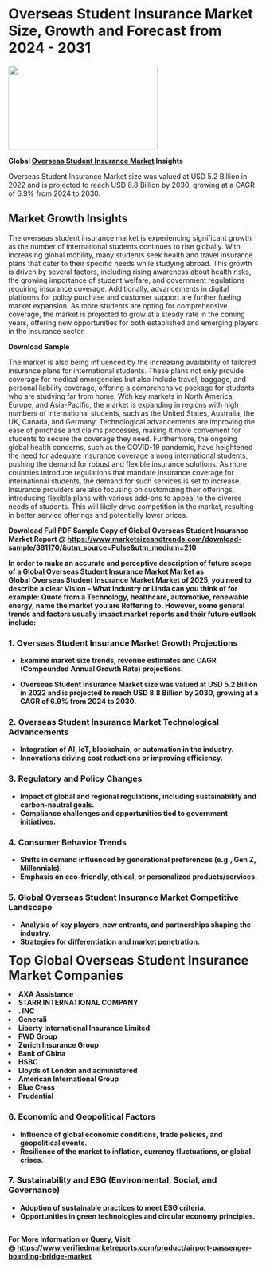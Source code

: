 <H1>Overseas Student Insurance Market Size, Growth and Forecast from 2024 - 2031</H1><img class="aligncenter size-medium wp-image-584254" src="https://thirdeyenews.in/wp-content/uploads/2024/09/Global-Market-Research-300x168.jpeg" alt="" width="300" height="168" /><p><strong>Global&nbsp;<a href="https://www.marketsizeandtrends.com/download-sample/381170/&amp;utm_source=Pulse&amp;utm_medium=210">Overseas Student Insurance Market</a> Insights</strong></p><p>Overseas Student Insurance Market size was valued at USD 5.2 Billion in 2022 and is projected to reach USD 8.8 Billion by 2030, growing at a CAGR of 6.9% from 2024 to 2030.</p><p><h2>Market Growth Insights</h2> <p>The overseas student insurance market is experiencing significant growth as the number of international students continues to rise globally. With increasing global mobility, many students seek health and travel insurance plans that cater to their specific needs while studying abroad. This growth is driven by several factors, including rising awareness about health risks, the growing importance of student welfare, and government regulations requiring insurance coverage. Additionally, advancements in digital platforms for policy purchase and customer support are further fueling market expansion. As more students are opting for comprehensive coverage, the market is projected to grow at a steady rate in the coming years, offering new opportunities for both established and emerging players in the insurance sector.</p> <p><strong>Download Sample</strong></p> <p>The market is also being influenced by the increasing availability of tailored insurance plans for international students. These plans not only provide coverage for medical emergencies but also include travel, baggage, and personal liability coverage, offering a comprehensive package for students who are studying far from home. With key markets in North America, Europe, and Asia-Pacific, the market is expanding in regions with high numbers of international students, such as the United States, Australia, the UK, Canada, and Germany. Technological advancements are improving the ease of purchase and claims processes, making it more convenient for students to secure the coverage they need. Furthermore, the ongoing global health concerns, such as the COVID-19 pandemic, have heightened the need for adequate insurance coverage among international students, pushing the demand for robust and flexible insurance solutions. As more countries introduce regulations that mandate insurance coverage for international students, the demand for such services is set to increase. Insurance providers are also focusing on customizing their offerings, introducing flexible plans with various add-ons to appeal to the diverse needs of students. This will likely drive competition in the market, resulting in better service offerings and potentially lower prices. <p><strong></p><p><span class=""><strong>Download Full PDF Sample Copy of Global Overseas Student Insurance Market Report</strong> @ <a href="https://www.marketsizeandtrends.com/download-sample/381170/&amp;utm_source=Pulse&amp;utm_medium=210" target="_blank">https://www.marketsizeandtrends.com/download-sample/381170/&amp;utm_source=Pulse&amp;utm_medium=210</a></span></p><p>In order to make an accurate and perceptive description of future scope of a Global&nbsp;Overseas Student Insurance Market Market as Global&nbsp;Overseas Student Insurance Market Market of 2025, you need to describe a clear Vision &ndash; What Industry or Linda can you think of for example: Quote from a Technology, healthcare, automotive, renewable energy, name the market you are Reffering to. However, some general trends and factors usually impact market reports and their future outlook include:</p><h3>1.&nbsp;<strong>Overseas Student Insurance Market Growth Projections</strong></h3><ul><li>Examine market size trends, revenue estimates and CAGR (Compounded Annual Growth Rate) projections.</li><li><p>Overseas Student Insurance Market size was valued at USD 5.2 Billion in 2022 and is projected to reach USD 8.8 Billion by 2030, growing at a CAGR of 6.9% from 2024 to 2030.</p></li></ul><h3>2.&nbsp;<strong>Overseas Student Insurance Market Technological Advancements</strong></h3><ul><li>Integration of AI, IoT, blockchain, or automation in the industry.</li><li>Innovations driving cost reductions or improving efficiency.</li></ul><h3>3.&nbsp;<strong>Regulatory and Policy Changes</strong></h3><ul><li>Impact of global and regional regulations, including sustainability and carbon-neutral goals.</li><li>Compliance challenges and opportunities tied to government initiatives.</li></ul><h3>4.&nbsp;<strong>Consumer Behavior Trends</strong></h3><ul><li>Shifts in demand influenced by generational preferences (e.g., Gen Z, Millennials).</li><li>Emphasis on eco-friendly, ethical, or personalized products/services.</li></ul><h3>5.&nbsp;<strong>Global Overseas Student Insurance Market Competitive Landscape</strong></h3><ul><li>Analysis of key players, new entrants, and partnerships shaping the industry.</li><li>Strategies for differentiation and market penetration.</li></ul><p data-pm-slice="1 1 []"><span style="color: inherit; font-family: inherit; font-size: 25px;">Top Global Overseas Student Insurance Market Companies</span></p><div class="" data-test-id=""><p><li>AXA Assistance</li><li> STARR INTERNATIONAL COMPANY</li><li>. INC</li><li> Generali</li><li> Liberty International Insurance Limited</li><li> FWD Group</li><li> Zurich Insurance Group</li><li> Bank of China</li><li> HSBC</li><li> Lloyds of London and administered</li><li> American International Group</li><li> Blue Cross</li><li> Prudential</li></p></div><h3>6.&nbsp;<strong>Economic and Geopolitical Factors</strong></h3><ul><li>Influence of global economic conditions, trade policies, and geopolitical events.</li><li>Resilience of the market to inflation, currency fluctuations, or global crises.</li></ul><h3>7.&nbsp;<strong>Sustainability and ESG (Environmental, Social, and Governance)</strong></h3><ul><li>Adoption of sustainable practices to meet ESG criteria.</li><li>Opportunities in green technologies and circular economy principles.</li></ul><h2><strong style="font-size: 14px;">For More Information or Query, Visit @&nbsp;</strong><a style="background-color: #ffffff; font-size: 14px;" href="https://www.marketsizeandtrends.com/report/overseas-student-insurance-market/" target="_blank">https://www.verifiedmarketreports.com/product/airport-passenger-boarding-bridge-market</a></h2>
